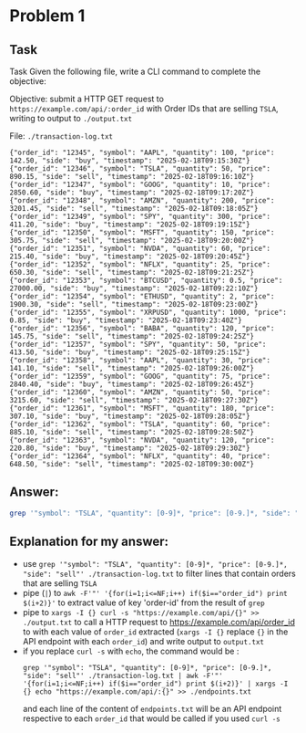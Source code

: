 # Problem 1
## Task
Task
Given the following file, write a CLI command to complete the objective:

Objective: submit a HTTP GET request to ```https://example.com/api/:order_id``` with Order IDs that are selling ```TSLA```, writing to output to ```./output.txt```

File: ```./transaction-log.txt```
```
{"order_id": "12345", "symbol": "AAPL", "quantity": 100, "price": 142.50, "side": "buy", "timestamp": "2025-02-18T09:15:30Z"}
{"order_id": "12346", "symbol": "TSLA", "quantity": 50, "price": 890.15, "side": "sell", "timestamp": "2025-02-18T09:16:10Z"}
{"order_id": "12347", "symbol": "GOOG", "quantity": 10, "price": 2850.60, "side": "buy", "timestamp": "2025-02-18T09:17:20Z"}
{"order_id": "12348", "symbol": "AMZN", "quantity": 200, "price": 3201.45, "side": "sell", "timestamp": "2025-02-18T09:18:05Z"}
{"order_id": "12349", "symbol": "SPY", "quantity": 300, "price": 411.20, "side": "buy", "timestamp": "2025-02-18T09:19:15Z"}
{"order_id": "12350", "symbol": "MSFT", "quantity": 150, "price": 305.75, "side": "sell", "timestamp": "2025-02-18T09:20:00Z"}
{"order_id": "12351", "symbol": "NVDA", "quantity": 60, "price": 215.40, "side": "buy", "timestamp": "2025-02-18T09:20:45Z"}
{"order_id": "12352", "symbol": "NFLX", "quantity": 25, "price": 650.30, "side": "sell", "timestamp": "2025-02-18T09:21:25Z"}
{"order_id": "12353", "symbol": "BTCUSD", "quantity": 0.5, "price": 27000.00, "side": "buy", "timestamp": "2025-02-18T09:22:10Z"}
{"order_id": "12354", "symbol": "ETHUSD", "quantity": 2, "price": 1900.30, "side": "sell", "timestamp": "2025-02-18T09:23:00Z"}
{"order_id": "12355", "symbol": "XRPUSD", "quantity": 1000, "price": 0.85, "side": "buy", "timestamp": "2025-02-18T09:23:40Z"}
{"order_id": "12356", "symbol": "BABA", "quantity": 120, "price": 145.75, "side": "sell", "timestamp": "2025-02-18T09:24:25Z"}
{"order_id": "12357", "symbol": "SPY", "quantity": 50, "price": 413.50, "side": "buy", "timestamp": "2025-02-18T09:25:15Z"}
{"order_id": "12358", "symbol": "AAPL", "quantity": 30, "price": 141.10, "side": "sell", "timestamp": "2025-02-18T09:26:00Z"}
{"order_id": "12359", "symbol": "GOOG", "quantity": 75, "price": 2840.40, "side": "buy", "timestamp": "2025-02-18T09:26:45Z"}
{"order_id": "12360", "symbol": "AMZN", "quantity": 50, "price": 3215.60, "side": "sell", "timestamp": "2025-02-18T09:27:30Z"}
{"order_id": "12361", "symbol": "MSFT", "quantity": 180, "price": 307.10, "side": "buy", "timestamp": "2025-02-18T09:28:05Z"}
{"order_id": "12362", "symbol": "TSLA", "quantity": 60, "price": 885.10, "side": "sell", "timestamp": "2025-02-18T09:28:50Z"}
{"order_id": "12363", "symbol": "NVDA", "quantity": 120, "price": 220.80, "side": "buy", "timestamp": "2025-02-18T09:29:30Z"}
{"order_id": "12364", "symbol": "NFLX", "quantity": 40, "price": 648.50, "side": "sell", "timestamp": "2025-02-18T09:30:00Z"}
```
## Answer:
```bash
grep '"symbol": "TSLA", "quantity": [0-9]*, "price": [0-9.]*, "side": "sell"' ./transaction-log.txt | jq -r '.order_id' | xargs -I {} curl -s "https://example.com/api/:{}" >> ./output.txt
```
## Explanation for my answer:
- use ```grep '"symbol": "TSLA", "quantity": [0-9]*, "price": [0-9.]*, "side": "sell"' ./transaction-log.txt``` to filter lines that contain orders that are selling ```TSLA```
- pipe (```|```) to ```awk -F'"' '{for(i=1;i<=NF;i++) if($i=="order_id") print $(i+2)}'``` to extract value of key 'order-id' from the result of ```grep```
- pipe to ```xargs -I {} curl -s "https://example.com/api/{}" >> ./output.txt``` to call a HTTP request to https://example.com/api/order_id to with each value of ```order_id``` extracted (```xargs -I {}``` replace ```{}``` in the API endpoint with each ```order_id```) and write output to ```output.txt``` 
- if you replace ```curl -s``` with ```echo```, the command would be :
  ```
  grep '"symbol": "TSLA", "quantity": [0-9]*, "price": [0-9.]*, "side": "sell"' ./transaction-log.txt | awk -F'"' '{for(i=1;i<=NF;i++) if($i=="order_id") print $(i+2)}' | xargs -I {} echo "https://example.com/api/:{}" >> ./endpoints.txt
  ```
  and each line of the content of ```endpoints.txt``` will be an API endpoint respective to each ```order_id``` that would be called if you used ```curl -s```